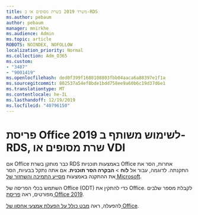 ```yaml
---
title: משרד 2019 בשרת מסופים או ב-RDS
ms.author: pebaum
author: pebaum
manager: mnirkhe
ms.audience: Admin
ms.topic: article
ROBOTS: NOINDEX, NOFOLLOW
localization_priority: Normal
ms.collection: Adm_O365
ms.custom:
- "3487"
- "9001419"
ms.openlocfilehash: ded0f399f1688108803fbb04aaca6a88397e1f1a
ms.sourcegitcommit: 802537a54ef8bde1bdd758ee9a60b6c19d37d6e1
ms.translationtype: MT
ms.contentlocale: he-IL
ms.lasthandoff: 12/19/2019
ms.locfileid: "40796150"
---
```

# <a name="deploying-office-2019-for-shared-use-on-rds-terminal-server-or-vdi"></a>פריסת Office 2019 לשימוש משותף ב-RDS, שרת מסופים או VDI

אם Office כבר מותקן בשרת RDS באמצעות תוכניות Office אחרות, הסר את התקנתה. לדוגמה, עבור אל **לוח** > **הבקרה הסר תוכנית**. אם אתה נתקל בבעיות, הסר את ההתקנה באמצעות [מסייע התמיכה והשחזור של Microsoft](https://aka.ms/SARA-OfficeUninstall-Alchemy). 

השתמש בכלי הפריסה של Office (ODT) כדי להתקין את Office. לקבלת מספר שלבים מפורטים, ראה [פריסת Office 2019](https://docs.microsoft.com/deployoffice/office2019/deploy).

להפעלה, ראה [מבט כולל על הפעלת אמצעי אחסון של Office](https://docs.microsoft.com/deployoffice/vlactivation/plan-volume-activation-of-office).